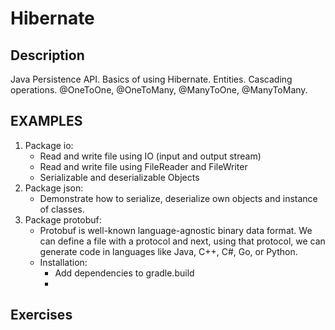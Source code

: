 
# Hibernate

## Description

Java Persistence API. Basics of using Hibernate. Entities.
Cascading operations. @OneToOne, @OneToMany, @ManyToOne,
@ManyToMany.

## EXAMPLES

1. Package io:
   - Read and write file using IO (input and output stream)
   - Read and write file using FileReader and FileWriter
   - Serializable and deserializable Objects
2. Package json:
   - Demonstrate how to serialize, deserialize own objects and instance of classes.
3. Package protobuf:
   - Protobuf is well-known language-agnostic binary data format. We can define a file with a protocol and next, using
     that protocol, we can generate code in languages like Java, C++, C#, Go, or Python.
   - Installation:
     - Add dependencies to gradle.build
     - 

## Exercises




